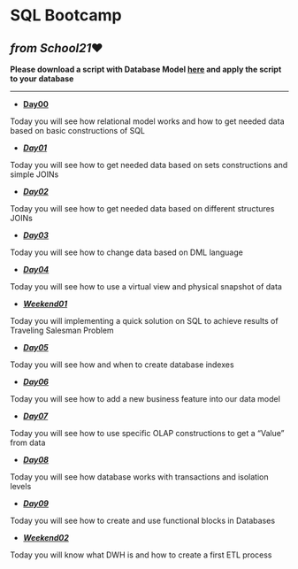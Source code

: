 # SQL Bootcamp
## ___from School21___:heart: 

__Please download a script with Database Model [here](https://github.com/MaksimovSanan/PostgreSQL/blob/main/model.sql) and apply the script to your database__
___
- [__Day00__]([https://](https://github.com/MaksimovSanan/PostgreSQL/tree/main/Day00))
    
Today you will see how relational model works and how to get needed data based on basic   constructions of  SQL

- [___Day01___]([https://](https://github.com/MaksimovSanan/PostgreSQL/tree/main/Day01))
  
Today you will see how to get needed data based on sets constructions and simple JOINs

- [___Day02___]([https://](https://github.com/MaksimovSanan/PostgreSQL/tree/main/Day02))
  
Today you will see how to get needed data based on different structures JOINs

- [___Day03___]([https://](https://github.com/MaksimovSanan/PostgreSQL/tree/main/Day03))
  
Today you will see how to change data based on DML language

- [___Day04___]([https://](https://github.com/MaksimovSanan/PostgreSQL/tree/main/Day04))
  
Today you will see how to use a virtual view and physical snapshot of data

- [___Weekend01___]([https://](https://github.com/MaksimovSanan/PostgreSQL/tree/main/Weekend01))
  
Today you will implementing a quick solution on SQL to achieve results of Traveling Salesman Problem

- [___Day05___]([https://](https://github.com/MaksimovSanan/PostgreSQL/tree/main/Day05))
  
Today you will see how and when to create database indexes

- [___Day06___]([https://](https://github.com/MaksimovSanan/PostgreSQL/tree/main/Day06))
  
Today you will see how to add a new business feature into our data model

- [___Day07___]([https://](https://github.com/MaksimovSanan/PostgreSQL/tree/main/Day07))
  
Today you will see how to use specific OLAP constructions to get a “Value” from data

- [___Day08___]([https://](https://github.com/MaksimovSanan/PostgreSQL/tree/main/Day08))
  
Today you will see how database works with transactions and isolation levels

- [___Day09___]([https://](https://github.com/MaksimovSanan/PostgreSQL/tree/main/Day09))
  
Today you will see how to create and use functional blocks in Databases

- [___Weekend02___]([https://](https://github.com/MaksimovSanan/PostgreSQL/tree/main/Weekend02))
  
Today you will know what DWH is and how to create a first ETL process
